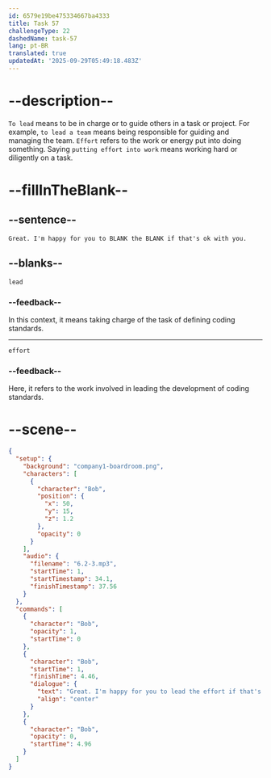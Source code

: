 ```yaml
---
id: 6579e19be475334667ba4333
title: Task 57
challengeType: 22
dashedName: task-57
lang: pt-BR
translated: true
updatedAt: '2025-09-29T05:49:18.483Z'
---
```


<!-- (Audio) Bob: Great. I'm happy for you to lead the effort if that's ok with you.
-->

# --description--

`To lead` means to be in charge or to guide others in a task or project. For example, `to lead a team` means being responsible for guiding and managing the team. `Effort` refers to the work or energy put into doing something. Saying `putting effort into work` means working hard or diligently on a task.

# --fillInTheBlank--

## --sentence--

`Great. I'm happy for you to BLANK the BLANK if that's ok with you.`

## --blanks--

`lead`

### --feedback--

In this context, it means taking charge of the task of defining coding standards.

---

`effort`

### --feedback--

Here, it refers to the work involved in leading the development of coding standards.

# --scene--

```json
{
  "setup": {
    "background": "company1-boardroom.png",
    "characters": [
      {
        "character": "Bob",
        "position": {
          "x": 50,
          "y": 15,
          "z": 1.2
        },
        "opacity": 0
      }
    ],
    "audio": {
      "filename": "6.2-3.mp3",
      "startTime": 1,
      "startTimestamp": 34.1,
      "finishTimestamp": 37.56
    }
  },
  "commands": [
    {
      "character": "Bob",
      "opacity": 1,
      "startTime": 0
    },
    {
      "character": "Bob",
      "startTime": 1,
      "finishTime": 4.46,
      "dialogue": {
        "text": "Great. I'm happy for you to lead the effort if that's okay with you.",
        "align": "center"
      }
    },
    {
      "character": "Bob",
      "opacity": 0,
      "startTime": 4.96
    }
  ]
}
```

